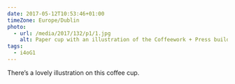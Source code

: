 ```yaml
---
date: 2017-05-12T10:53:46+01:00
timeZone: Europe/Dublin
photo:
  - url: /media/2017/132/p1/1.jpg
    alt: Paper cup with an illustration of the Coffeework + Press building on its side.
tags:
  - i4oG1
---
```


There’s a lovely illustration on this coffee cup.

